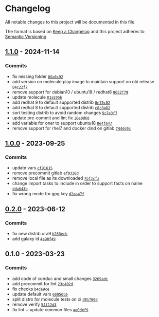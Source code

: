 # Changelog

All notable changes to this project will be documented in this file.

The format is based on [Keep a Changelog](https://keepachangelog.com/en/1.0.0/)
and this project adheres to [Semantic Versioning](https://semver.org/spec/v2.0.0.html).

## [1.1.0](https://github.com/lotusnoir/ansible-apps_salt_minion/compare/1.0.0...1.1.0) - 2024-11-14

### Commits

- fix missing folder [`80a0c92`](https://github.com/lotusnoir/ansible-apps_salt_minion/commit/80a0c92efdd9ee98db340bf4b2e20d969122239f)
- add version on molecule play image to maintain support on old release [`04c22f7`](https://github.com/lotusnoir/ansible-apps_salt_minion/commit/04c22f74fb04b124ab58938c8071e58789d499ce)
- remove support for debian10 / ubuntu18 / redhat8 [`8652f79`](https://github.com/lotusnoir/ansible-apps_salt_minion/commit/8652f793143e94c96eb2a2d98337066f4bf1e82d)
- update molecule [`01a205b`](https://github.com/lotusnoir/ansible-apps_salt_minion/commit/01a205b6b055c84a9d61bfdb43a4f421b8a7ca3c)
- add redhat 9 to default supported distrib [`0e70c02`](https://github.com/lotusnoir/ansible-apps_salt_minion/commit/0e70c0208faa2114da2c40cf874a9ce3afb7ecb2)
- add redhat 8 to default supported distrib [`c8c8a82`](https://github.com/lotusnoir/ansible-apps_salt_minion/commit/c8c8a822bf0338e83293d804a5c6eb91d19572cf)
- sort testing distrib to avoid random changes [`9c7e3f7`](https://github.com/lotusnoir/ansible-apps_salt_minion/commit/9c7e3f745047b393bce49fdee601504ae85be2cd)
- update pre-commit and lint fix [`18e0d68`](https://github.com/lotusnoir/ansible-apps_salt_minion/commit/18e0d688343b1ec957f125c5c19dfa901c5fc9f3)
- add variable for oner to support ubuntu18 [`8e4f647`](https://github.com/lotusnoir/ansible-apps_salt_minion/commit/8e4f647a879e77dccdc42ca213409dd68f22e242)
- remove support for rhel7 and docker dind on gitlab [`744dd0c`](https://github.com/lotusnoir/ansible-apps_salt_minion/commit/744dd0c4dced62736a9bb4cce55d55ab0cda006b)

## [1.0.0](https://github.com/lotusnoir/ansible-apps_salt_minion/compare/0.2.0...1.0.0) - 2023-09-25

### Commits

- update vars [`cf91615`](https://github.com/lotusnoir/ansible-apps_salt_minion/commit/cf916151df594f261454f2b6c592d0b948bf42c3)
- remove precommit gitlab [`ef9328d`](https://github.com/lotusnoir/ansible-apps_salt_minion/commit/ef9328d1691cb75da57fa0df327078e423a5c604)
- remove local file as its downloaded [`7bf3cfa`](https://github.com/lotusnoir/ansible-apps_salt_minion/commit/7bf3cfa0d5fca31bd9e739ef47d37a9f757464b6)
- change import tasks to include in order to support facts on name [`dda643b`](https://github.com/lotusnoir/ansible-apps_salt_minion/commit/dda643b1abe8d07fb078072c134510e5ba3de0f7)
- fix wrong mode for gpg key [`d2aa47f`](https://github.com/lotusnoir/ansible-apps_salt_minion/commit/d2aa47f433eb4a68ebea766e83786262c214062a)

## [0.2.0](https://github.com/lotusnoir/ansible-apps_salt_minion/compare/0.1.0...0.2.0) - 2023-06-12

### Commits

- fix new distrib ora9 [`b268ecb`](https://github.com/lotusnoir/ansible-apps_salt_minion/commit/b268ecbcb95ae744a5df050bcd725ee611a5a527)
- add galaxy id [`4a98f49`](https://github.com/lotusnoir/ansible-apps_salt_minion/commit/4a98f49fb7e7317286f19815ea919ac8539ca500)

## 0.1.0 - 2023-03-23

### Commits

- add code of conduc and small changes [`9269adc`](https://github.com/lotusnoir/ansible-apps_salt_minion/commit/9269adc7ffaa4ba3618e9e4d6decf98e6f7e4515)
- add precommit for lint [`23c402d`](https://github.com/lotusnoir/ansible-apps_salt_minion/commit/23c402d98610d4c3d537ea5f7dab4e6ac3a78599)
- fix checks [`b4de9ce`](https://github.com/lotusnoir/ansible-apps_salt_minion/commit/b4de9cee40de17399ee22dfc0615936ed75b3b48)
- update default vars [`60056b5`](https://github.com/lotusnoir/ansible-apps_salt_minion/commit/60056b5f4bb349dba926958fb6977f4908a6fe97)
- split distro for molecule tests on ci [`d81760a`](https://github.com/lotusnoir/ansible-apps_salt_minion/commit/d81760a47296364343812af09b9d97a6b5a28103)
- remove verify [`54f12d3`](https://github.com/lotusnoir/ansible-apps_salt_minion/commit/54f12d3e71c5ceabc3963742df10c8d32ab32e1c)
- fix lint + update common files [`ae0def9`](https://github.com/lotusnoir/ansible-apps_salt_minion/commit/ae0def9954421e7a0e9861e8bd9dd7e905ecdcdc)
